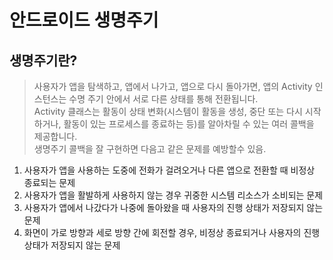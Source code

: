 # 안드로이드 생명주기

## 생명주기란?
> 사용자가 앱을 탐색하고, 앱에서 나가고, 앱으로 다시 돌아가면, 앱의 Activity 인스턴스는 수명 주기 안에서 서로 다른 상태를 통해 전환됩니다.  
  Activity 클래스는 활동이 상태 변화(시스템이 활동을 생성, 중단 또는 다시 시작하거나, 활동이 있는 프로세스를 종료하는 등)를 알아차릴 수 있는 여러 콜백을 제공합니다.   
  생명주기 콜백을 잘 구현하면 다음고 같은 문제를 예방할수 있음. 
  1. 사용자가 앱을 사용하는 도중에 전화가 걸려오거나 다른 앱으로 전환할 때 비정상 종료되는 문제  
  2. 사용자가 앱을 활발하게 사용하지 않는 경우 귀중한 시스템 리소스가 소비되는 문제  
  3. 사용자가 앱에서 나갔다가 나중에 돌아왔을 때 사용자의 진행 상태가 저장되지 않는 문제  
  4. 화면이 가로 방향과 세로 방향 간에 회전할 경우, 비정상 종료되거나 사용자의 진행 상태가 저장되지 않는 문제
